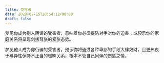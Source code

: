 ```yaml
---
title: 受害者
date: 2020-02-15T20:54:12+08:00
draft: false
---
```


梦见你成为别人阴谋的受害者，意味着你必须提防对手对你的迫害；或预示你的家庭关系将呈现剑拔弩张的紧张态势。

梦见他人成为你行骗的受害者，预示你将通过各种卑鄙的手段大肆敛财，且更热衷于与异性保持不正当的暖昧关系，根本不管自己同伴的伤感之情。

